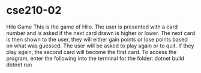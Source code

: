 # cse210-02
Hilo Game
This is the game of Hilo. The user is presented with a card number and is asked if the next card drawn is higher or lower.
The next card is then shown to the user, they will either gain points or lose points based on what was guessed.
The user will be asked to play again or to quit. If they play again, the second card will become the first card.
To access the program, enter the following into the terminal for the folder:
dotnet build
dotnet run